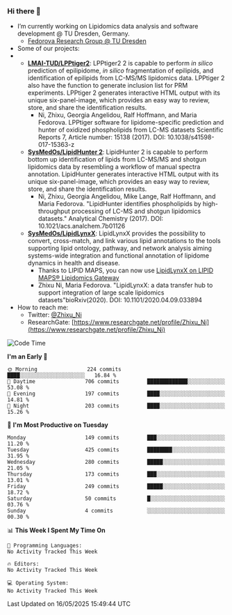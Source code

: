 ### Hi there 👋

- I’m currently working on Lipidomics data analysis and software development @ TU Dresden, Germany.
  + [Fedorova Research Group @ TU Dresden](https://tu-dresden.de/med/mf/zml/forschungsgruppen/fedorova/mitarbeiter-innen-der-fedorova-gruppe)
- Some of our projects:
- + **[LMAI-TUD/LPPtiger2](https://github.com/LMAI-TUD/lpptiger2)**: LPPtiger2 2 is capable to perform *in silico* prediction of epilipidome, *in silico* fragmentation of epilipids, and identification of epilipids from LC-MS/MS lipidomics data. LPPtiger 2 also have the function to generate inclusion list for PRM experiments. LPPtiger 2 generates interactive HTML output with its unique six-panel-image, which provides an easy way to review, store, and share the identification results. 
    * Ni, Zhixu, Georgia Angelidou, Ralf Hoffmann, and Maria Fedorova. LPPtiger software for lipidome-specific prediction and hunter of oxidized phospholipids from LC-MS datasets Scientific Reports 7, Article number: 15138 (2017). DOI: 10.1038/s41598-017-15363-z
  + **[SysMedOs/LipidHunter 2](https://github.com/SysMedOs/lipidhunter)**: LipidHunter 2 is capable to perform bottom up identification of lipids from LC-MS/MS and shotgun lipidomics data by resembling a workflow of manual spectra annotation. LipidHunter generates interactive HTML output with its unique six-panel-image, which provides an easy way to review, store, and share the identification results. 
    * Ni, Zhixu, Georgia Angelidou, Mike Lange, Ralf Hoffmann, and Maria Fedorova. "LipidHunter identifies phospholipids by high-throughput processing of LC-MS and shotgun lipidomics datasets." Analytical Chemistry (2017). DOI: 10.1021/acs.analchem.7b01126
  + **[SysMedOs/LipidLynxX](https://github.com/SysMedOs/LipidLynxX)**: LipidLynxX provides the possibility to convert, cross-match, and link various lipid annotations to the tools supporting lipid ontology, pathway, and network analysis aiming systems-wide integration and functional annotation of lipidome dynamics in health and disease.
    * Thanks to LIPID MAPS, you can now use [LipidLynxX on LIPID MAPS® Lipidomics Gateway](http://lipidmaps.org/lipidlynxx/)
    * Zhixu Ni, Maria Fedorova. "LipidLynxX: a data transfer hub to support integration of large scale lipidomics datasets"bioRxiv(2020). DOI: 10.1101/2020.04.09.033894
- How to reach me:
  + Twitter: [@Zhixu_Ni](https://twitter.com/Zhixu_Ni)
  + ResearchGate: [https://www.researchgate.net/profile/Zhixu_Ni](https://www.researchgate.net/profile/Zhixu_Ni)

<!--START_SECTION:waka-->
![Code Time](http://img.shields.io/badge/Code%20Time-2%2C231%20hrs%2052%20mins-blue)

**I'm an Early 🐤** 

```text
🌞 Morning                224 commits         ████░░░░░░░░░░░░░░░░░░░░░   16.84 % 
🌆 Daytime                706 commits         █████████████░░░░░░░░░░░░   53.08 % 
🌃 Evening                197 commits         ████░░░░░░░░░░░░░░░░░░░░░   14.81 % 
🌙 Night                  203 commits         ████░░░░░░░░░░░░░░░░░░░░░   15.26 % 
```
📅 **I'm Most Productive on Tuesday** 

```text
Monday                   149 commits         ███░░░░░░░░░░░░░░░░░░░░░░   11.20 % 
Tuesday                  425 commits         ████████░░░░░░░░░░░░░░░░░   31.95 % 
Wednesday                280 commits         █████░░░░░░░░░░░░░░░░░░░░   21.05 % 
Thursday                 173 commits         ███░░░░░░░░░░░░░░░░░░░░░░   13.01 % 
Friday                   249 commits         █████░░░░░░░░░░░░░░░░░░░░   18.72 % 
Saturday                 50 commits          █░░░░░░░░░░░░░░░░░░░░░░░░   03.76 % 
Sunday                   4 commits           ░░░░░░░░░░░░░░░░░░░░░░░░░   00.30 % 
```


📊 **This Week I Spent My Time On** 

```text
💬 Programming Languages: 
No Activity Tracked This Week

🔥 Editors: 
No Activity Tracked This Week

💻 Operating System: 
No Activity Tracked This Week
```


 Last Updated on 16/05/2025 15:49:44 UTC
<!--END_SECTION:waka-->
